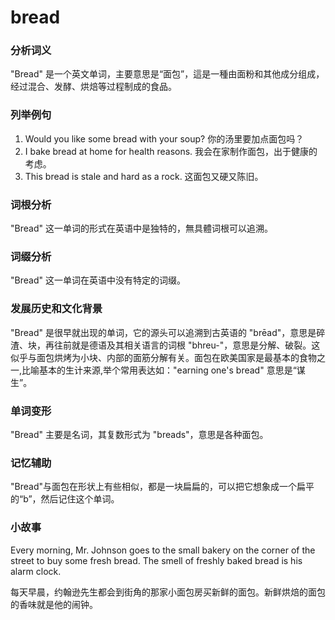 # bread

### 分析词义

  

"Bread" 是一个英文单词，主要意思是“面包”，這是一種由面粉和其他成分组成，经过混合、发酵、烘焙等过程制成的食品。

  

### 列举例句

  

1.  Would you like some bread with your soup? 你的汤里要加点面包吗？
2.  I bake bread at home for health reasons. 我会在家制作面包，出于健康的考虑。
3.  This bread is stale and hard as a rock. 这面包又硬又陈旧。

  

### 词根分析

  

"Bread" 这一单词的形式在英语中是独特的，無具體词根可以追溯。

  

### 词缀分析

  

"Bread" 这一单词在英语中没有特定的词缀。

  

### 发展历史和文化背景

  

"Bread" 是很早就出现的单词，它的源头可以追溯到古英语的 "brēad"，意思是碎渣、块，再往前就是德语及其相关语言的词根 "bhreu-"，意思是分解、破裂。这似乎与面包烘烤为小块、内部的面筋分解有关。面包在欧美国家是最基本的食物之一,比喻基本的生计来源,举个常用表达如："earning one's bread" 意思是“谋生”。

  

### 单词变形

  

"Bread" 主要是名词，其复数形式为 "breads"，意思是各种面包。

  

### 记忆辅助

  

"Bread"与面包在形状上有些相似，都是一块扁扁的，可以把它想象成一个扁平的“b”，然后记住这个单词。

  

### 小故事

  

Every morning, Mr. Johnson goes to the small bakery on the corner of the street to buy some fresh bread. The smell of freshly baked bread is his alarm clock.

  

每天早晨，约翰逊先生都会到街角的那家小面包房买新鲜的面包。新鲜烘焙的面包的香味就是他的闹钟。
